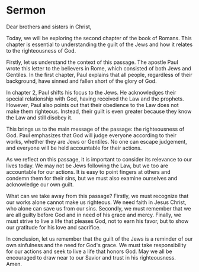 # Sermon

Dear brothers and sisters in Christ,

Today, we will be exploring the second chapter of the book of Romans. This chapter is essential to understanding the guilt of the Jews and how it relates to the righteousness of God. 

Firstly, let us understand the context of this passage. The apostle Paul wrote this letter to the believers in Rome, which consisted of both Jews and Gentiles. In the first chapter, Paul explains that all people, regardless of their background, have sinned and fallen short of the glory of God. 

In chapter 2, Paul shifts his focus to the Jews. He acknowledges their special relationship with God, having received the Law and the prophets. However, Paul also points out that their obedience to the Law does not make them righteous. Instead, their guilt is even greater because they know the Law and still disobey it. 

This brings us to the main message of the passage: the righteousness of God. Paul emphasizes that God will judge everyone according to their works, whether they are Jews or Gentiles. No one can escape judgement, and everyone will be held accountable for their actions. 

As we reflect on this passage, it is important to consider its relevance to our lives today. We may not be Jews following the Law, but we too are accountable for our actions. It is easy to point fingers at others and condemn them for their sins, but we must also examine ourselves and acknowledge our own guilt. 

What can we take away from this passage? Firstly, we must recognize that our works alone cannot make us righteous. We need faith in Jesus Christ, who alone can save us from our sins. Secondly, we must remember that we are all guilty before God and in need of his grace and mercy. Finally, we must strive to live a life that pleases God, not to earn his favor, but to show our gratitude for his love and sacrifice. 

In conclusion, let us remember that the guilt of the Jews is a reminder of our own sinfulness and the need for God's grace. We must take responsibility for our actions and seek to live a life that honors God. May we all be encouraged to draw near to our Savior and trust in his righteousness. Amen.
